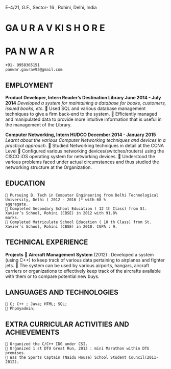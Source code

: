 E-4/21, G.F., Sector- 16 ,
Rohini, Delhi, India

# GA U R A V KI S H O R E

# PA N W A R

```
+91- 9958365151
panwar.gaurav93@gmail.com
```
## EMPLOYMENT

**Product Developer, Intern Reader’s Destination Library June 2014 - July 2014**
_Developed a system for maintaining a database for books, customers, issued books, etc._
 Used SQL and various database management techniques to give a firm back-end to the system.
 Efficiently managed and manipulated data to provide more intuitive information that is useful in the management
of the Library.

**Computer Networking, Intern HUDCO December 2014 - January 2015**
_Learnt about the various Computer Networking techniques and devices in a practical approach._
 Studied Networking techniques in detail at the CCNA Level
 Configured various networking devices(switches/routers) using the CISCO iOS operating system for networking
devices.
 Understood the various problems faced under actual circumstances and thus studied the networking structure at
the Organization.

## EDUCATION

```
 Pursuing B. Tech in Computer Engineering from Delhi Technological University, Delhi ( 2012 - 2016 )* with 68 %
aggregate.
 Completed Secondary School Education ( 12 th Class) from St. Xavier’s School, Rohini (CBSE) in 2012 with 91.8%
marks.
 Completed Matriculate School Education ( 10 th Class) from St. Xavier’s School, Rohini (CBSE) in 2010. CGPA : 9.
```
## TECHNICAL EXPERIENCE

**Projects**
 **Aircraft Management System** (2012) : Developed a system (using C++) to keep track of various data pertaining to
airplanes and fighter jets.
 The system can be used by various airports, hangars, aircraft carriers or organizations to effectively keep
track of the aircrafts available with them or to compare potential new buys.

## LANGUAGES AND TECHNOLOGIES

```
 C; C++ ; Java; HTML; SQL;
 Phpmyadmin;
```
## EXTRA CURRICULAR ACTIVITIES AND ACHIEVEMENTS

```
 Organized the C/C++ IDG under CSI.
 Organized 1 st DTU Great Run, 2013 : mini Marathon within DTU premises.
 Was the Sports Captain (Naidu House) School Student Council(2011-2012).
```



